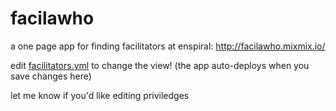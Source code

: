 # facilawho

a one page app for finding facilitators at enspiral: http://facilawho.mixmix.io/

edit [facilitators.yml](https://github.com/mixmix/facilawho/blob/master/facilitators.yml) to change the view! 
(the app auto-deploys when you save changes here)

let me know if you'd like editing priviledges
